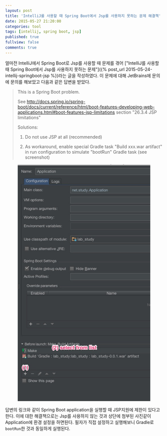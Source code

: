 ```yaml
---
layout: post
title: 'IntelliJ를 사용할 때 Spring Boot에서 Jsp를 사용하지 못하는 문제 해결책'
date: 2015-05-27 21:20:00
categories: tool
tags: [intellij, spring boot, jsp]
published: true
fullview: false
comments: true
---
```


얼마전 IntelliJ에서 Spring Boot로 Jsp를 사용할 때 문제를 겪어 ["IntelliJ를 사용할 때 Spring Boot에서 Jsp를 사용하지 못하는 문제"]({% post_url 2015-05-24-intellij-springboot-jsp %})라는 글을 작성하였다. 이 문제에 대해 JetBrains에 문의에 문의를 해보았고 다음과 같은 답변을 받았다.

>This is a Spring Boot problem.
>
>See http://docs.spring.io/spring-boot/docs/current/reference/html/boot-features-developing-web-applications.html#boot-features-jsp-limitations section "26.3.4 JSP limitations"
>
>Solutions:
>
>1. Do not use JSP at all (recommended)
>
>2. As workaround, enable special Gradle task "Build xxx.war artifact" in run configuration to simulate "bootRun" Gradle task (see screenshot)

<figure><img src="/images/etc/Run_Debug_Configurations.jpg" alt=""></figure>

답변의 링크와 같이 Spring Boot application을 실행할 때 JSP지원에 제한이 있다고 한다. 이에 대한 해결책으로는 Jsp를 사용하지 않는 것과 상단에 첨부된 사진같이 Application에 환경 설정을 하면된다. 필자가 직접 설정하고 실행해보니 Gradle로 ``bootRun``한 것과 동일하게 실행된다.
